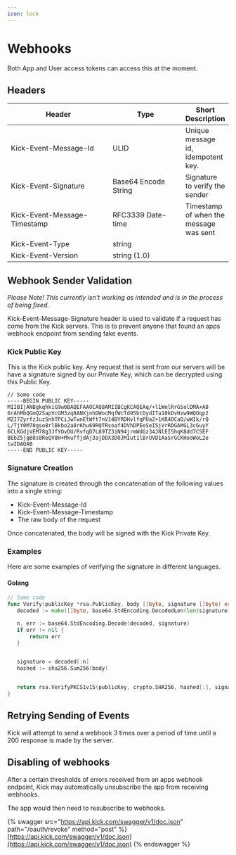 ```yaml
---
icon: lock
---
```


# Webhooks

Both App and User access tokens can access this at the moment.

## Headers

<table><thead><tr><th width="302">Header</th><th width="200">Type</th><th>Short Description</th></tr></thead><tbody><tr><td>Kick-Event-Message-Id</td><td>ULID</td><td>Unique message id, idempotent key.</td></tr><tr><td>Kick-Event-Signature</td><td>Base64 Encode String</td><td>Signature to verify the sender</td></tr><tr><td>Kick-Event-Message-Timestamp</td><td>RFC3339 Date-time</td><td>Timestamp of when the message was sent</td></tr><tr><td>Kick-Event-Type</td><td>string</td><td></td></tr><tr><td>Kick-Event-Version</td><td>string (1.0)</td><td></td></tr></tbody></table>

## Webhook Sender Validation

_Please Note! This currently isn't working as intended and is in the process of being fixed._

Kick-Event-Message-Signature header is used to validate if a request has come from the Kick servers. This is to prevent anyone that found an apps webhook endpoint from sending fake events.

### Kick Public Key

This is the Kick public key. Any request that is sent from our servers will be have a signature signed by our Private Key, which can be decrypted using this Public Key.

```
// Some code
-----BEGIN PUBLIC KEY-----
MIIBIjANBgkqhkiG9w0BAQEFAAOCAQ8AMIIBCgKCAQEAq/+l1WnlRrGSolDMA+A8
6rAhMbQGmQ2SapVcGM3zq8ANXjnhDWocMqfWcTd95btDydITa10kDvHzw9WQOqp2
MZI7ZyrfzJuz5nhTPCiJwTwnEtWft7nV14BYRDHvlfqPUaZ+1KR4OCaO/wWIk/rQ
L/TjY0M70gse8rlBkbo2a8rKhu69RQTRsoaf4DVhDPEeSeI5jVrRDGAMGL3cGuyY
6CLKGdjVEM78g3JfYOvDU/RvfqD7L89TZ3iN94jrmWdGz34JNlEI5hqK8dd7C5EF
BEbZ5jgB8s8ReQV8H+MkuffjdAj3ajDDX3DOJMIut1lBrUVD1AaSrGCKHooWoL2e
twIDAQAB
-----END PUBLIC KEY-----
```

### Signature Creation

The signature is created through the concatenation of the following values into a single string:

* Kick-Event-Message-Id
* Kick-Event-Message-Timestamp
* The raw body of the request

Once concatenated, the body will be signed with the Kick Private Key.

### Examples

Here are some examples of verifying the signature in different languages.

#### Golang

```go
// Some code
func Verify(publicKey *rsa.PublicKey, body []byte, signature []byte) error {
   decoded := make([]byte, base64.StdEncoding.DecodedLen(len(signature)))

   n, err := base64.StdEncoding.Decode(decoded, signature)
   if err != nil {
       return err
   }


   signature = decoded[:n]
   hashed := sha256.Sum256(body)


   return rsa.VerifyPKCS1v15(publicKey, crypto.SHA256, hashed[:], signature)
}

```

## Retrying Sending of Events

Kick will attempt to send a webhook 3 times over a period of time until a 200 response is made by the server.

## Disabling of webhooks

After a certain thresholds of errors received from an apps webhook endpoint, Kick may automatically unsubscribe the app from receiving webhooks.

The app would then need to resubscribe to webhooks.

{% swagger src="https://api.kick.com/swagger/v1/doc.json" path="/oauth/revoke" method="post" %}
[https://api.kick.com/swagger/v1/doc.json](https://api.kick.com/swagger/v1/doc.json)
{% endswagger %}
